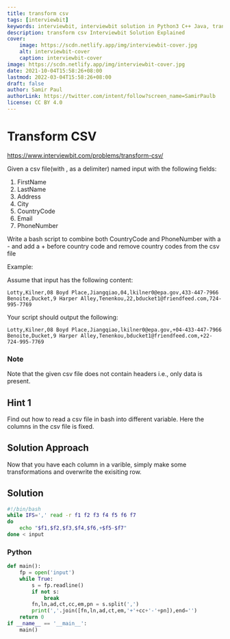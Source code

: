 ```yaml
---
title: transform csv
tags: [interviewbit]
keywords: interviewbit, interviewbit solution in Python3 C++ Java, transform csv solution
description: transform csv Interviewbit Solution Explained
cover:
    image: https://scdn.netlify.app/img/interviewbit-cover.jpg
    alt: interviewbit-cover
    caption: interviewbit-cover
image: https://scdn.netlify.app/img/interviewbit-cover.jpg
date: 2021-10-04T15:58:26+08:00
lastmod: 2022-03-04T15:58:26+08:00
draft: false
author: Samir Paul
authorLink: https://twitter.com/intent/follow?screen_name=SamirPaulb
license: CC BY 4.0
---
```


# Transform CSV

https://www.interviewbit.com/problems/transform-csv/

Given a csv file(with , as a delimiter) named input with the following fields:

1. FirstName
2. LastName
3. Address
4. City
5. CountryCode
6. Email
7. PhoneNumber

Write a bash script to combine both CountryCode and PhoneNumber with a - and add a + before country code and remove country codes from the csv file

Example:

Assume that input has the following content:

```
Lotty,Kilner,08 Boyd Place,Jiangqiao,04,lkilner0@epa.gov,433-447-7966
Benoite,Ducket,9 Harper Alley,Tenenkou,22,bducket1@friendfeed.com,724-995-7769
```

Your script should output the following:

```
Lotty,Kilner,08 Boyd Place,Jiangqiao,lkilner0@epa.gov,+04-433-447-7966
Benoite,Ducket,9 Harper Alley,Tenenkou,bducket1@friendfeed.com,+22-724-995-7769
```

### Note
Note that the given csv file does not contain headers i.e., only data is present.

## Hint 1

Find out how to read a csv file in bash into different variable. Here the columns in the csv file is fixed.

## Solution Approach

Now that you have each column in a varible, simply make some transformations and overwrite the exisiting row.

## Solution
```bash
#!/bin/bash
while IFS=',' read -r f1 f2 f3 f4 f5 f6 f7
do
    echo "$f1,$f2,$f3,$f4,$f6,+$f5-$f7"
done < input
```

### Python
```python
def main():
    fp = open('input')
    while True:
        s = fp.readline()
        if not s:
            break
        fn,ln,ad,ct,cc,em,pn = s.split(',')
        print(','.join([fn,ln,ad,ct,em,'+'+cc+'-'+pn]),end='')
    return 0
if __name__ == '__main__':
    main()
```

